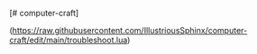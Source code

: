 [# computer-craft]

(https://raw.githubusercontent.com/IllustriousSphinx/computer-craft/edit/main/troubleshoot.lua)
